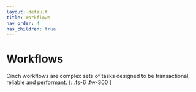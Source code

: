 ```yaml
---
layout: default
title: Workflows
nav_order: 4
has_children: true
---
```

# Workflows
Cinch workflows are complex sets of tasks designed to be transactional, reliable and performant. 
{: .fs-6 .fw-300 }